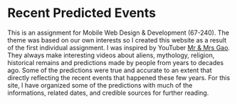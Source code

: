 # Recent Predicted Events
This is an assignment for Mobile Web Design & Development (67-240). The theme was based on our own interests so I created this website as a result of the first individual assignment.
I was inspired by YouTuber [Mr & Mrs Gao](https://www.youtube.com/channel/UCMUnInmOkrWN4gof9KlhNmQ/about). They always make interesting videos about aliens, mythology, religion, historical remains and predictions made by people from years to decades ago. Some of the predictions were true and accurate to an extent that directly reflecting the recent events that happened these few years.
For this site, I have organized some of the predictions with much of the informations, related dates, and credible sources for further reading.
